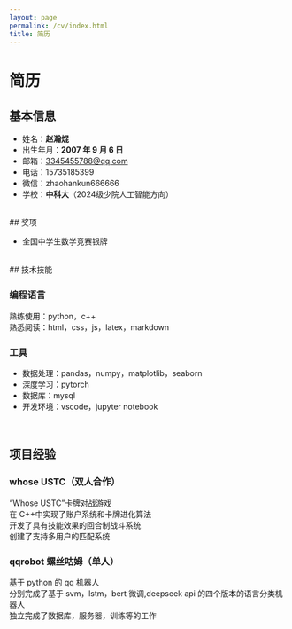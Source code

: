 ```yaml
---
layout: page
permalink: /cv/index.html
title: 简历
---
```


# 简历

## 基本信息

- 姓名：**赵瀚焜**
- 出生年月：**2007 年 9 月 6 日**
- 邮箱：3345455788@qq.com
- 电话：15735185399
- 微信：zhaohankun666666
- 学校：**中科大**（2024级少院人工智能方向）

<br>
## 奖项


  - 全国中学生数学竞赛银牌

<br>
## 技术技能

### 编程语言

熟练使用：python，c++<br>
熟悉阅读：html，css，js，latex，markdown

### 工具

- 数据处理：pandas，numpy，matplotlib，seaborn
- 深度学习：pytorch
- 数据库：mysql
- 开发环境：vscode，jupyter notebook

<br>

## 项目经验

### whose USTC（双人合作）

“Whose USTC”卡牌对战游戏<br>
在 C++中实现了账户系统和卡牌进化算法<br>
开发了具有技能效果的回合制战斗系统<br>
创建了支持多用户的匹配系统

### qqrobot 螺丝咕姆（单人）

基于 python 的 qq 机器人<br>
分别完成了基于 svm，lstm，bert 微调,deepseek api 的四个版本的语言分类机器人<br>
独立完成了数据库，服务器，训练等的工作<br>
